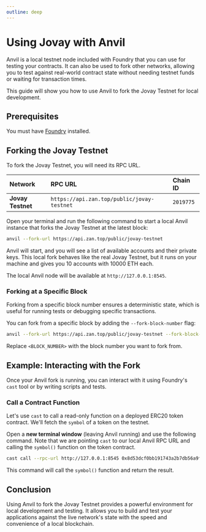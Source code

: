 ```yaml
---
outline: deep
---
```


# Using Jovay with Anvil

Anvil is a local testnet node included with Foundry that you can use for testing your contracts. It can also be used to fork other networks, allowing you to test against real-world contract state without needing testnet funds or waiting for transaction times.

This guide will show you how to use Anvil to fork the Jovay Testnet for local development.

## Prerequisites

You must have [Foundry](https://getfoundry.sh/) installed.

## Forking the Jovay Testnet

To fork the Jovay Testnet, you will need its RPC URL.

| Network | RPC URL | Chain ID |
| :--- | :--- | :--- |
| **Jovay Testnet** | `https://api.zan.top/public/jovay-testnet` | `2019775` |

Open your terminal and run the following command to start a local Anvil instance that forks the Jovay Testnet at the latest block:

```bash
anvil --fork-url https://api.zan.top/public/jovay-testnet
```

Anvil will start, and you will see a list of available accounts and their private keys. This local fork behaves like the real Jovay Testnet, but it runs on your machine and gives you 10 accounts with 10000 ETH each.

The local Anvil node will be available at `http://127.0.0.1:8545`.

### Forking at a Specific Block

Forking from a specific block number ensures a deterministic state, which is useful for running tests or debugging specific transactions.

You can fork from a specific block by adding the `--fork-block-number` flag:

```bash
anvil --fork-url https://api.zan.top/public/jovay-testnet --fork-block-number <BLOCK_NUMBER>
```

Replace `<BLOCK_NUMBER>` with the block number you want to fork from.

## Example: Interacting with the Fork

Once your Anvil fork is running, you can interact with it using Foundry's `cast` tool or by writing scripts and tests.

### Call a Contract Function

Let's use `cast` to call a read-only function on a deployed ERC20 token contract. We'll fetch the `symbol` of a token on the testnet.

Open a **new terminal window** (leaving Anvil running) and use the following command. Note that we are pointing `cast` to our local Anvil RPC URL and calling the `symbol()` function on the token contract.

```bash
cast call --rpc-url http://127.0.0.1:8545 0x8d53dcf0bb191743a2b7db56a9feb284164f690f "symbol()"
```

This command will call the `symbol()` function and return the result.

## Conclusion

Using Anvil to fork the Jovay Testnet provides a powerful environment for local development and testing. It allows you to build and test your applications against the live network's state with the speed and convenience of a local blockchain.
